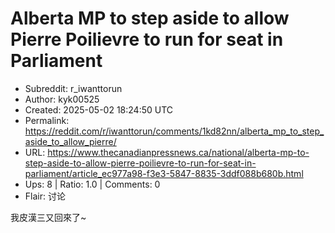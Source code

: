 # Alberta MP to step aside to allow Pierre Poilievre to run for seat in Parliament

- Subreddit: r_iwanttorun
- Author: kyk00525
- Created: 2025-05-02 18:24:50 UTC
- Permalink: https://reddit.com/r/iwanttorun/comments/1kd82nn/alberta_mp_to_step_aside_to_allow_pierre/
- URL: https://www.thecanadianpressnews.ca/national/alberta-mp-to-step-aside-to-allow-pierre-poilievre-to-run-for-seat-in-parliament/article_ec977a98-f3e3-5847-8835-3ddf088b680b.html
- Ups: 8 | Ratio: 1.0 | Comments: 0
- Flair: 讨论


我皮漢三又回來了~

